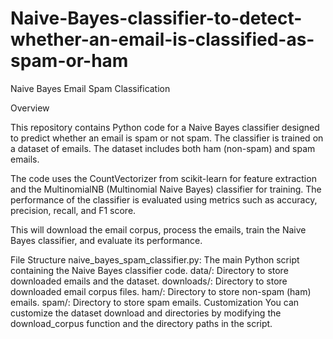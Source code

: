 # Naive-Bayes-classifier-to-detect-whether-an-email-is-classified-as-spam-or-ham

Naive Bayes Email Spam Classification

Overview

This repository contains Python code for a Naive Bayes classifier designed to predict whether an email is spam or not spam. The classifier is trained on a dataset of emails. The dataset includes both ham (non-spam) and spam emails.

The code uses the CountVectorizer from scikit-learn for feature extraction and the MultinomialNB (Multinomial Naive Bayes) classifier for training. The performance of the classifier is evaluated using metrics such as accuracy, precision, recall, and F1 score.

This will download the email corpus, process the emails, train the Naive Bayes classifier, and evaluate its performance.

File Structure
naive_bayes_spam_classifier.py: The main Python script containing the Naive Bayes classifier code.
data/: Directory to store downloaded emails and the dataset.
downloads/: Directory to store downloaded email corpus files.
ham/: Directory to store non-spam (ham) emails.
spam/: Directory to store spam emails.
Customization
You can customize the dataset download and directories by modifying the download_corpus function and the directory paths in the script.
